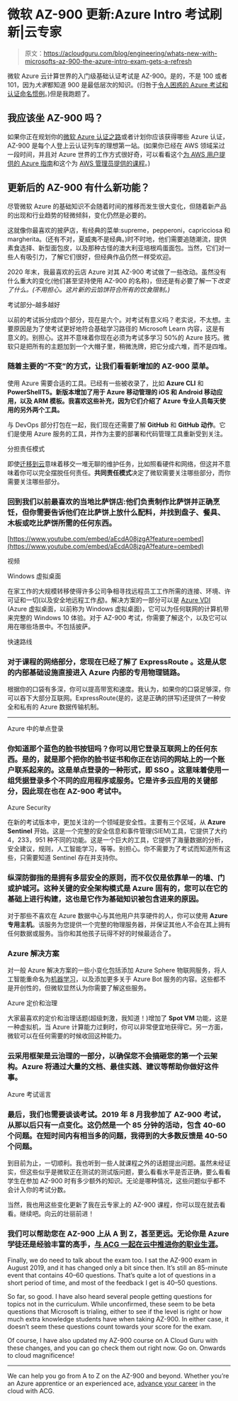 # 微软 AZ-900 更新:Azure Intro 考试刷新|云专家

> 原文：<https://acloudguru.com/blog/engineering/whats-new-with-microsofts-az-900-the-azure-intro-exam-gets-a-refresh>

微软 Azure 云计算世界的入门级基础认证考试是 AZ-900。是的，不是 100 或者 101，因为*大家*都知道 900 是最低层次的知识。(归咎于[令人困惑的 Azure 考试和认证命名惯例](https://acloudguru.com/blog/engineering/why-are-azure-exam-names-so-confusing)。)但是我跑题了。

## 我应该坐 AZ-900 吗？

如果你正在规划你的[微软 Azure 认证之路](https://acloudguru.com/blog/engineering/which-azure-certification-is-right-for-me)或者计划你应该获得哪些 Azure 认证，AZ-900 是每个人登上云认证列车的理想第一站。(如果你已经在 AWS 领域呆过一段时间，并且对 Azure 世界的工作方式很好奇，可以看看这个[为 AWS 用户提供的 Azure 指南](https://acloudguru.com/blog/engineering/an-aws-users-guide-to-azure)和这个为 [AWS 管理员提供的课程](https://acloudguru.com/course/intro-to-azure-for-aws-admins)。)

## 更新后的 AZ-900 有什么新功能？

尽管微软 Azure 的基础知识不会随着时间的推移而发生很大变化，但随着新产品的出现和行业趋势的轻微倾斜，变化仍然是必要的。

这就像你最喜欢的披萨店，有经典的菜单:supreme，pepperoni，capricciosa 和 margherita。(还有不对，夏威夷不是经典。)时不时地，他们需要追随潮流，提供素食选择、新型面包皮，以及那种古怪的澳大利亚培根鸡蛋面包。当然，它们对一些人有吸引力，了解它们很好，但经典作品仍然一样受欢迎。

2020 年末，我最喜欢的云店 Azure 对其 AZ-900 考试做了一些改动。虽然没有什么重大的变化(他们甚至坚持使用 AZ-900 的名称)，但还是有必要了解一下*改变了什么。(不用担心。这片新的云馅饼符合所有的饮食限制。)*

考试部分–越多越好

以前的考试拆分成四个部分，现在是六个。对考试有意义吗？老实说，不太想。主要原因是为了使考试更好地符合基础学习路径的 Microsoft Learn 内容，这是有意义的。别担心。这并不意味着你现在必须为考试多学习 50%的 Azure 技巧。微软只是把所有的主题加到一个大帽子里，稍微洗牌，把它分成六堆，而不是四堆。

### 随着主要的“不变”的方式，让我们看看新增加的 AZ-900 菜单。

使用 Azure 需要合适的工具。已经有一些被收录了，比如 **Azure CLI** 和**PowerShellT5。新版本增加了用于 Azure 移动管理的 **iOS 和 Android 移动应用**，以及 **ARM 模板**。我喜欢这些补充，因为它们介绍了 Azure 专业人员每天使用的另外两个工具。**

与 DevOps 部分打包在一起，我们现在还需要了解 **GitHub** 和 **GitHub 动作**。它们是使用 Azure 服务的工具，并作为主要的部署和代码管理工具重新受到关注。

分担责任模式

即使[迁移到云](https://acloudguru.com/blog/business/what-is-cloud-migration)意味着移交一堆无聊的维护任务，比如照看硬件和网络，但这并不意味着你可以完全摆脱任何责任。**共同责任模式**决定了微软需要关注哪些部分，而你需要关注哪些部分。

### 回到我们以前最喜欢的当地比萨饼店:他们负责制作比萨饼并正确烹饪，但你需要告诉他们在比萨饼上放什么配料，并找到盘子、餐具、木板或吃比萨饼所需的任何东西。

[https://www.youtube.com/embed/aEcdA08jzgA?feature=oembed](https://www.youtube.com/embed/aEcdA08jzgA?feature=oembed)

视频

Windows 虚拟桌面

在家工作的大规模转移使得许多公司争相寻找远程员工工作所需的连接、环境、许可证和一切(以及安全地远程工作[*和*](https://acloudguru.com/blog/engineering/ell-on-infosec-wfh-security-best-practices))。解决方案的一部分可以是 [Azure VDI](https://acloudguru.com/blog/engineering/aws-workspaces-vs-azure-virtual-desktop-choosing-your-vdi-solution) (Azure 虚拟桌面，以前称为 Windows 虚拟桌面)，它可以为任何联网的计算机带来完整的 Windows 10 体验。对于 AZ-900 考试，你需要了解这个，以及它可以用在哪些场景中。不包括披萨。

快速路线

### 对于课程的网络部分，您现在已经了解了 **ExpressRoute** 。这是从您的内部基础设施直接进入 Azure 内部的专用物理链路。

根据你的口袋有多深，你可以提高带宽和速度。我认为，如果你的口袋足够深，你可以吞下大部分互联网。ExpressRoute(是的，这是正确的拼写)还提供了一种安全和私有的 Azure 数据传输机制。

* * *

Azure 中的单点登录

### 你知道那个蓝色的脸书按钮吗？你可以用它登录互联网上的任何东西。是的，就是那个把你的脸书证书和你正在访问的网站上的一个账户联系起来的。这是单点登录的一种形式，即 **SSO** 。这意味着使用一组凭据登录多个不同的应用程序或服务。它是许多云应用的关键部分，因此现在也在 AZ-900 考试中。

Azure Security

在新的考试版本中，更加关注的一个领域是安全性。主要有三个区域，从 **Azure Sentinel** 开始。这是一个完整的安全信息和事件管理(SIEM)工具，它提供了大约 4，233，951 种不同的功能。这是一个巨大的工具，它提供了海量数据的分析，安全建议，规则，人工智能学习，等等。别担心。你不需要为了考试而知道所有这些，只需要知道 Sentinel 存在并支持你。

### **纵深防御**指的是拥有多层安全的原则，而不仅仅是依靠单一的墙、门或护城河。这种关键的安全架构模式是 Azure 固有的，您可以在它的基础上进行构建，这也是它作为基础知识被包含进来的原因。

对于那些不喜欢在 Azure 数据中心与其他用户共享硬件的人，你可以使用 **Azure 专用主机**。该服务为您提供一个完整的物理服务器，并保证其他人不会在其上拥有任何数据或服务。当你和其他孩子玩得不好的时候最适合了。

### Azure 解决方案

对一般 Azure 解决方案的一些小变化包括添加 Azure Sphere 物联网服务，将人工智能重命名为[机器学习](https://acloudguru.com/course/machine-learning-for-absolute-beginners)，以及添加更多关于 Azure Bot 服务的内容。这些都不是开创性的，但微软显然认为你需要了解这些服务。

Azure 定价和治理

大家最喜欢的定价和治理话题(超级刺激，我知道！)增加了 **Spot VM** 功能，这是一种虚拟机，当 Azure 计算能力过剩时，你可以非常便宜地获得它。另一方面，微软可以在任何需要的时候收回这种能力。

### 云采用框架是云治理的一部分，以确保您不会搞砸您的第一个云架构。Azure 将通过大量的文档、最佳实践、建议等帮助你做好这件事。

Azure 考试谣言

### 最后，我们也需要谈谈考试。2019 年 8 月我参加了 AZ-900 考试，从那以后只有一点变化。这仍然是一个 85 分钟的活动，包含 40-60 个问题。在短时间内有相当多的问题，我得到的大多数反馈是 40-50 个问题。

到目前为止，一切顺利。我也听到一些人就课程之外的话题提出问题。虽然未经证实，但这些似乎是微软正在测试的测试版问题，要么看看水平是否正确，要么看看学生在参加 AZ-900 时有多少额外的知识。无论是哪种情况，这些问题似乎都不会计入你的考试分数。

当然，我也用这些变化更新了我在云专家上的 AZ-900 课程，你可以现在就去看看。继续吧。向云的壮丽前进！

### 我们可以帮助您在 AZ-900 上从 A 到 Z，甚至更远。无论你是 Azure 学徒还是经验丰富的高手，[与 ACG 一起在云中推进你的职业生涯](https://acloudguru.com/pricing)。

Finally, we do need to talk about the exam too. I sat the AZ-900 exam in August 2019, and it has changed only a bit since then. It’s still an 85-minute event that contains 40–60 questions. That’s quite a lot of questions in a short period of time, and most of the feedback I get is 40–50 questions.

So far, so good. I have also heard several people getting questions for topics not in the curriculum. While unconfirmed, these seem to be beta questions that Microsoft is trialing, either to see if the level is right or how much extra knowledge students have when taking AZ-900\. In either case, it doesn’t seem these questions count towards your score for the exam.

Of course, I have also updated my AZ-900 course on A Cloud Guru with these changes, and you can go check them out right now. Go on. Onwards to cloud magnificence!

* * *

We can help you go from A to Z on the AZ-900 and beyond. Whether you’re an Azure apprentice or an experienced ace, [advance your career](https://acloudguru.com/pricing) in the cloud with ACG.